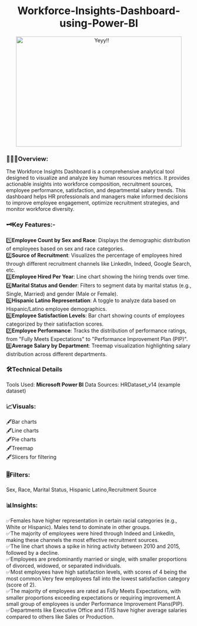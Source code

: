 <div align="center">
<h1 style="text-align:center;">Workforce-Insights-Dashboard-using-Power-BI</h1>
</div>
<div align="center">
  <img src="https://i.gifer.com/7eK3.gif" alt="Yeyy!!" width="450" height="300">
</div>

### 👩🏻‍💻Overview:
The Workforce Insights Dashboard is a comprehensive analytical tool designed to visualize and analyze key human resources metrics. It provides actionable insights into workforce composition, recruitment sources, employee performance, satisfaction, and departmental salary trends. This dashboard helps HR professionals and managers make informed decisions to improve employee engagement, optimize recruitment strategies, and monitor workforce diversity.

### 🗝️Key Features:-
1️⃣**Employee Count by Sex and Race**: Displays the demographic distribution of employees based on sex and race categories.  
2️⃣**Source of Recruitment**: Visualizes the percentage of employees hired through different recruitment channels like LinkedIn, Indeed, Google Search, etc.  
3️⃣**Employee Hired Per Year**: Line chart showing the hiring trends over time.  
4️⃣**Marital Status and Gender**: Filters to segment data by marital status (e.g., Single, Married) and gender (Male or Female).    
5️⃣**Hispanic Latino Representation**: A toggle to analyze data based on Hispanic/Latino employee demographics.  
6️⃣**Employee Satisfaction Levels**: Bar chart showing counts of employees categorized by their satisfaction scores.  
7️⃣**Employee Performance**: Tracks the distribution of performance ratings, from "Fully Meets Expectations" to "Performance Improvement Plan (PIP)".  
8️⃣**Average Salary by Department**: Treemap visualization highlighting salary distribution across different departments.

### 🛠️Technical Details
Tools Used: **Microsoft Power BI**
Data Sources: HRDataset_v14 (example dataset)

### 📈Visuals:
🖋️Bar charts  
🖋️Line charts  
🖋️Pie charts  
🖋️Treemap  
🖋️Slicers for filtering
  
### 🎚️Filters:
Sex, Race, Marital Status, Hispanic Latino,Recruitment Source

### 📊Insights:
✅Females have higher representation in certain racial categories (e.g., White or Hispanic). Males tend to dominate in other groups.  
✅The majority of employees were hired through Indeed and LinkedIn, making these channels the most effective recruitment sources.  
✅The line chart shows a spike in hiring activity between 2010 and 2015, followed by a decline.  
✅Employees are predominantly married or single, with smaller proportions of divorced, widowed, or separated individuals.  
✅Most employees have high satisfaction levels, with scores of 4 being the most common.Very few employees fall into the lowest satisfaction category (score of 2).  
✅The majority of employees are rated as Fully Meets Expectations, with smaller proportions exceeding expectations or requiring improvement.A small group of employees is under Performance Improvement Plans(PIP).
✅Departments like Executive Office and IT/IS have higher average salaries compared to others like Sales or Production.
